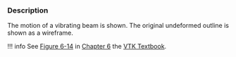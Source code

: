### Description

The motion of a vibrating beam is shown. The original undeformed outline is shown as a wireframe.

!!! info
    See [Figure 6-14](/VTKBook/06Chapter6/#Figure%206-14) in [Chapter 6](/VTKBook/06Chapter6) the [VTK Textbook](/VTKBook/01Chapter1).
